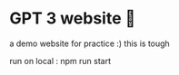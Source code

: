 # GPT 3 website :tada:
a demo website for practice :) 
this is tough 

run on local :
npm run start
